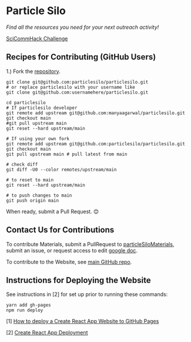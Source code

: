 # Particle Silo

*Find all the resources you need for your next outreach activity!*

[SciCommHack Challenge](https://www.scicommhack.com/challenges)

## Recipes for Contributing (GitHub Users)

1.) Fork the [repository](https://github.com/particlesilo/particlesilo).

```
git clone git@github.com:particlesilo/particlesilo.git
# or replace particlesilo with your username like
git clone git@github.com:usernamehere/particlesilo.git

cd particlesilo
# If particlesilo developer
git remote add upstream git@github.com:manyaagarwal/particlesilo.git
git checkout main
#git pull upstream main
git reset --hard upstream/main

# If using your own fork
git remote add upstream git@github.com:particlesilo/particlesilo.git
git checkout main
git pull upstream main # pull latest from main

# check diff
git diff -U0 --color remotes/upstream/main

# to reset to main
git reset --hard upstream/main

# to push changes to main
git push origin main

```
When ready, submit a Pull Request. :blush:

## Contact Us for Contributions

To contribute Materials, submit a PullRequest to [particleSiloMaterials](https://github.com/particlesilo/particleSiloMaterials), submit an issue, or request access to edit [google doc](https://docs.google.com/document/d/1AovmDnv4CGlxgUzkjo2h-qfyWXPYA-t1lLEsEsLvfmU/edit).

To contribute to the Website, see [main GitHub repo](https://github.com/particlesilo/particlesilo).


## Instructions for Deploying the Website
See instructions in [2] for set up prior to running these commands:

```
yarn add gh-pages
npm run deploy
```

[1] [How to deploy a Create React App Website to GitHub Pages](https://www.youtube.com/watch?v=ctLFWAanxcI)

[2] [Create React App Deployment](https://create-react-app.dev/docs/deployment/)
